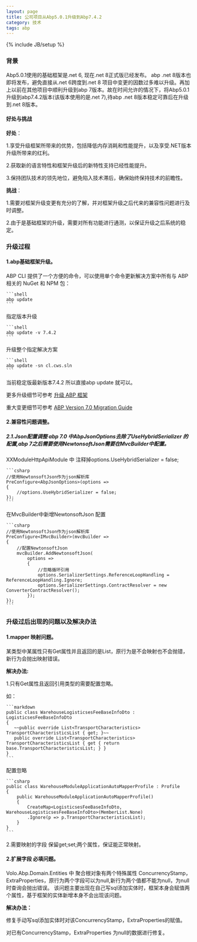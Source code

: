 ```yaml
---
layout: page
title: 公司项目从Abp5.0.1升级到Abp7.4.2
category: 技术
tags: abp
---
```

{% include JB/setup %}

### 背景
Abp5.0.1使用的基础框架是.net 6, 现在.net 8正式版已经发布。 abp .net 8版本也即将发布，避免直接从.net 6跨度到.net 8 项目中变更的因数过多难以升级。再加上以前在其他项目中顺利升级到abp 7版本。故在时间允许的情况下，将Abp5.0.1升级到abp7.4.2版本(该版本使用的是.net 7),待abp .net 8版本稳定可靠后在升级到.net 8版本。
#### 好处与挑战
**好处**：

1.享受升级框架所带来的优势，包括降低内存消耗和性能提升，以及享受.NET版本升级所带来的红利。

2.获取新的语言特性和框架升级后的新特性支持已经性能提升。


3.保持团队技术的领先地位，避免陷入技术滞后，确保始终保持技术的前瞻性。

**挑战**：

1.需要对框架升级变更有充分的了解，并对框架升级之后代来的兼容性问题进行及时调整。

2.由于是基础框架的升级，需要对所有功能进行通测，以保证升级之后系统的稳定。

### 升级过程
#### 1.abp基础框架升级。
ABP CLI 提供了一个方便的命令，可以使用单个命令更新解决方案中所有与 ABP 相关的 NuGet 和 NPM 包：

    ```shell
    abp update
    ```

指定版本升级

    ```shell
    abp update -v 7.4.2
    ```

升级整个指定解决方案

    ```shell
    abp update -sn cl.cws.sln
    ```

当前稳定版最新版本7.4.2 所以直接abp update 就可以。

更多升级细节可参考 [升级 ABP 框架](https://docs.abp.io/zh-Hans/abp/latest/Upgrading)

重大变更细节可参考 [ABP Version 7.0 Migration Guide](https://docs.abp.io/zh-Hans/abp/latest/Migration-Guides/Abp-7_0)

#### 2.兼容性问题调整。
##### 2.1.Json配置调整 abp 7.0 中AbpJsonOptions去除了UseHybridSerializer 的配置,abp 7之后需要使用NewtonsoftJson需要在MvcBuilder中配置。
XXModuleHttpApiModule 中 注释掉options.UseHybridSerializer = false;

    ```csharp
    //使用NewtonsoftJson作为json解析库
    PreConfigure<AbpJsonOptions>(options =>
    {
        //options.UseHybridSerializer = false;
    });
    ```

在MvcBuilder中新增NewtonsoftJson 配置

    ```csharp
    //使用NewtonsoftJson作为json解析库
    PreConfigure<IMvcBuilder>(mvcBuilder =>
    {
        //配置NewtonsoftJson
        mvcBuilder.AddNewtonsoftJson(
            options =>
            {
                //忽略循环引用
                options.SerializerSettings.ReferenceLoopHandling = ReferenceLoopHandling.Ignore;
                options.SerializerSettings.ContractResolver = new ConverterContractResolver();
            });
    });
    ```

### 升级过后出现的问题以及解决办法
#### 1.mapper 映射问题。
某类型中某属性只有Get属性并且返回的是List，原行为是不会映射也不会抛错，新行为会抛出映射错误。

**解决办法:**

1.只有Get属性且返回引用类型的需要配置忽略。

如：

    ```markdown
    public class WarehouseLogisticsesFeeBaseInfoDto : LogisticsesFeeBaseInfoDto
    {
       ~~public override List<TransportCharacteristics> TransportCharacteristicsList { get; }~~
       public override List<TransportCharacteristics> TransportCharacteristicsList { get { return base.TransportCharacteristicsList; } }
    }
    ```

 配置忽略

    ```csharp
    public class WarehouseModuleApplicationAutoMapperProfile : Profile
    {
        public WarehouseModuleApplicationAutoMapperProfile()
        {
            CreateMap<LogisticsesFeeBaseInfoDto, WarehouseLogisticsesFeeBaseInfoDto>(MemberList.None)
            .Ignore(p => p.TransportCharacteristicsList);
        }
    }
    ```

2.需要映射的字段 保留get;set;两个属性，保证能正常映射。

#### 2.扩展字段 必填问题。
Volo.Abp.Domain.Entities 中 聚合根对象有两个特殊属性 ConcurrencyStamp，ExtraProperties，原行为两个字段可以为null,新行为两个值都不能为null，为null时查询会抛出错误。
该问题主要出现在自己写sql添加实体时，框架本身会赋值两个属性，基于框架的实体新增本身不会出现该问题。

**解决办法：**

修复手动写sql添加实体时对该ConcurrencyStamp，ExtraProperties的赋值。

对已有ConcurrencyStamp，ExtraProperties 为null的数据进行修复。

